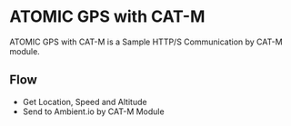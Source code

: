 # ATOMIC GPS with CAT-M
ATOMIC GPS with CAT-M is a Sample HTTP/S Communication by CAT-M module.
## Flow
 - Get Location, Speed and Altitude
 - Send to Ambient.io by CAT-M Module
